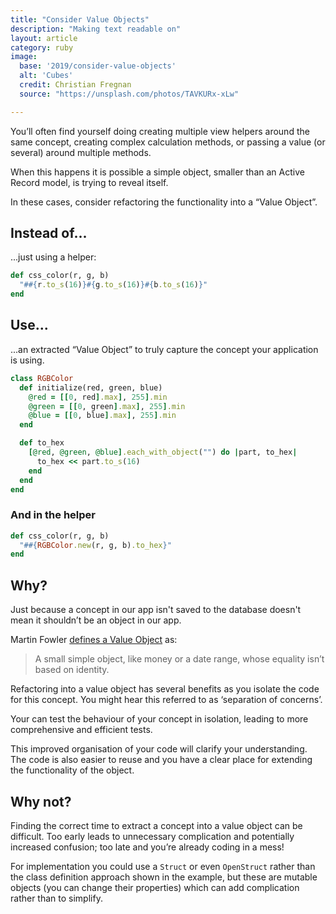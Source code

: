 ```yaml
---
title: "Consider Value Objects"
description: "Making text readable on"
layout: article
category: ruby
image:
  base: '2019/consider-value-objects'
  alt: 'Cubes'
  credit: Christian Fregnan
  source: "https://unsplash.com/photos/TAVKURx-xLw"

---
```


You’ll often find yourself doing creating multiple view helpers around the same concept, creating complex calculation methods, or passing a value (or several) around multiple methods.

When this happens it is possible a simple object, smaller than an Active Record model, is trying to reveal itself.

In these cases, consider refactoring the functionality into a “Value Object”.

## Instead of...

...just using a helper:

```ruby
def css_color(r, g, b)
  "##{r.to_s(16)}#{g.to_s(16)}#{b.to_s(16)}"
end
```

## Use...

...an extracted “Value Object” to truly capture the concept your application is using.

```ruby
class RGBColor
  def initialize(red, green, blue)
    @red = [[0, red].max], 255].min
    @green = [[0, green].max], 255].min
    @blue = [[0, blue].max], 255].min      
  end

  def to_hex
    [@red, @green, @blue].each_with_object("") do |part, to_hex|
      to_hex << part.to_s(16)
    end
  end
end
```

### And in the helper

```ruby
def css_color(r, g, b)
  "##{RGBColor.new(r, g, b).to_hex}"
end
```


## Why?

Just because a concept in our app isn't saved to the database doesn't mean it shouldn’t be an object in our app.

Martin Fowler [defines a Value Object](https://martinfowler.com/eaaCatalog/valueObject.html) as:

> A small simple object, like money or a date range, whose equality isn’t based on identity.

Refactoring into a value object has several benefits as you isolate the code for this concept. You might hear this referred to as ‘separation of concerns’.

Your can test the behaviour of your concept in isolation, leading to more comprehensive and efficient tests.

This improved organisation of your code will clarify your understanding. The code is also easier to reuse and you have a clear place for extending the functionality of the object.


## Why not?

Finding the correct time to extract a concept into a value object can be difficult. Too early leads to unnecessary complication and potentially increased confusion; too late and you’re already coding in a mess!

For implementation you could use a `Struct` or even `OpenStruct` rather than the class definition approach shown in the example, but these are mutable objects (you can change their properties) which can add complication rather than to simplify.
